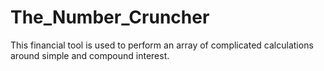 # The_Number_Cruncher
This financial tool is used to perform an array of complicated calculations around simple and compound interest.  
